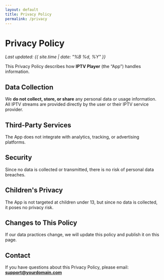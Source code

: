 ```yaml
---
layout: default
title: Privacy Policy
permalink: /privacy
---
```


# Privacy Policy
_Last updated: {{ site.time | date: "%B %d, %Y" }}_

This Privacy Policy describes how **IPTV Player** (the “App”) handles information.

## Data Collection
We **do not collect, store, or share** any personal data or usage information.  
All IPTV streams are provided directly by the user or their IPTV service provider.

## Third-Party Services
The App does not integrate with analytics, tracking, or advertising platforms.

## Security
Since no data is collected or transmitted, there is no risk of personal data breaches.

## Children's Privacy
The App is not targeted at children under 13, but since no data is collected, it poses no privacy risk.

## Changes to This Policy
If our data practices change, we will update this policy and publish it on this page.

## Contact
If you have questions about this Privacy Policy, please email: **support@yourdomain.com**
